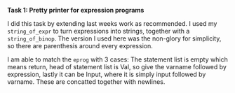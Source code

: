 **Task 1: Pretty printer for expression programs**

I did this task by extending last weeks work as recommended. I used my `string_of_expr` to turn expressions into strings, together with a `string_of_binop`. The version I used here was the non-glory for simplicity, so there are parenthesis around every expression.

I am able to match the `eprog` with 3 cases: The statement list is empty which means return, head of statement list is Val, so give the varname followed by expression, lastly it can be Input, where it is simply input followed by varname. These are concatted together with newlines.